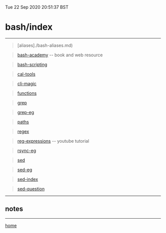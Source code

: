 Tue 22 Sep 2020 20:51:37 BST

# bash/index

_____


> [aliases]./bash-aliases.md)

> [bash-academy](./bash-academy.md) -- book and web resource

> [bash-scripting](./bash-scripting-cheat.md)

> [cal-tools](./cal-tools.md)

> [cli-magic](./cli-magic.md)

> [functions](./bash-functions.md)

> [grep](./grep.md)

> [grep-eg](./grep-eg.md)
  
> [paths](./bash-path.md)
  
> [regex](./regex.md)
  
> [reg-expressions](./bash-reg-expressions.md) -- youtube tutorial
  
> [rsync-eg](./rsync-eg.md)
  
> [sed](./sed.md)
  
> [sed-eg](./sed-eg.md)
  
> [sed-index](./sed-index.md)
  
> [sed-question](./sed-question.md)

___

## notes

___

[home](./home.md) 
